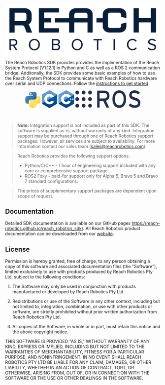 [![Logo](.docsrc/source/images/Reach.Robotics-Logo.Navy-01.png)](#) 

The Reach Robotics SDK provides provides the implimentation of the Reach System Protocol [V1.12.1] in Python and C as well as a ROS 2 communication bridge. Additonally, the SDK provides some basic examples of how to use the Reach System Protocol to communicate with Reach Robotics hardware over serial and UDP connections. Follow the [instructions to get started](https://reach-robotics.github.io/reach_robotics_sdk/).

<div align="center">
    <img src=".docsrc/source/images/python-logo-only.png" style="width: 10%;">
    <img src=".docsrc/source/images/C_Logo.png" style="width: 10%;">
    <img src=".docsrc/source/images/ISO_C++_Logo.png" style="width: 10%;">
    <img src=".docsrc/source/images/Ros_logo.png" style="width: 42%;">
</div>

&nbsp;

> **Note:** Integration support is not included as part of this SDK. The software is supplied as-is, without warranty of any kind. Integration support may be purchased through one of Reach Robotics support packages. However, all services are subject to availability. For more information contact our sales team (sales@reachrobotics.com).

>Reach Robotics provides the following support options:
>- Python/C/C++ - 1 hour of engineering support included with any core or comprehensive support package.
>- ROS2 Foxy - paid-for support only for Alpha 5, Bravo 5 and Bravo 7 standard configurations.  

>The prices of supplementary support packages are dependent upon scope of request.

## Documentation

Detailed SDK documentation is available on our GitHub pages
https://reach-robotics.github.io/reach_robotics_sdk/. All Reach Robotics product documentation can be downloaded from our [website](https://reachrobotics.com/resources/knowledge-hub/?tab=datasheets-and-manuals/).

## License

Permission is hereby granted, free of charge, to any person obtaining a copy of this software and associated documentation files (the "Software"), limited exclusively to use with products produced by Reach Robotics Pty Ltd, subject to the following conditions:

1. The Software may only be used in conjunction with products manufactured or developed by Reach Robotics Pty Ltd.

2. Redistributions or use of the Software in any other context, including but not limited to, integration, combination, or use with other products or software, are strictly prohibited without prior written authorization from Reach Robotics Pty Ltd.

3. All copies of the Software, in whole or in part, must retain this notice and the above copyright notice.

THIS SOFTWARE IS PROVIDED "AS IS," WITHOUT WARRANTY OF ANY KIND, EXPRESS OR IMPLIED, INCLUDING BUT NOT LIMITED TO THE WARRANTIES OF MERCHANTABILITY, FITNESS FOR A PARTICULAR PURPOSE, AND NONINFRINGEMENT. IN NO EVENT SHALL REACH ROBOTICS PTY LTD BE LIABLE FOR ANY CLAIM, DAMAGES, OR OTHER LIABILITY, WHETHER IN AN ACTION OF CONTRACT, TORT, OR OTHERWISE, ARISING FROM, OUT OF, OR IN CONNECTION WITH THE SOFTWARE OR THE USE OR OTHER DEALINGS IN THE SOFTWARE.
